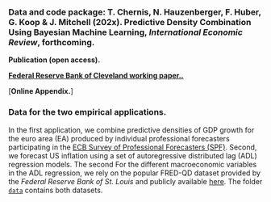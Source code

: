 ### Data and code package: T. Chernis, N. Hauzenberger, F. Huber, G. Koop & J. Mitchell (202x). Predictive Density Combination Using Bayesian Machine Learning, *International Economic Review*, forthcoming.

**Publication (open access).**

[**Federal Reserve Bank of Cleveland working paper..**](https://doi.org/10.26509/frbc-wp-202330)

[**Online Appendix.**]

### Data for the two empirical applications. 
In the first application, we combine predictive densities of GDP growth for the euro area (EA) produced by individual professional forecasters participating in the [ECB Survey of Professional Forecasters (SPF)](https://www.ecb.europa.eu/stats/ecb_surveys/survey_of_professional_forecasters/html/index.en.html).  Second, we forecast US inflation using a set of autoregressive distributed lag (ADL) regression models. The second  For the different macroeconomic variables in the ADL regression, we rely on the popular FRED-QD dataset provided by the *Federal Reserve Bank of St. Louis* and publicly available [here](https://research.stlouisfed.org/econ/mccracken/fred-databases/). The folder [`data`](./data/) contains both datasets. 

